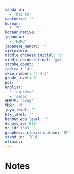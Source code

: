 ```yaml
---
mandarin:
  - 'bǎi bó'
cantonese: ''
korean:
  - '백'
korean_native: ''
japanese:
  - 'HAKU'
japanese_nanori: ''
vietnamese:
middle_chinese_initial: 'p'
middle_chinese_final: 'ɣæk'
stroke_count: ''
radical: '木'
skip_number: '1-4-5'
grade_level: 5
pos: ''
english:
  - 'cypress'
  - 'cedar'
羅馬字: 'byag'
韓文: '뱍'
joyo_level: ''
hsk_level: ''
hanmun_edu_level: ''
danayo_id: 5324
mc_id: 1593
graphemic_classification: '白'
stand_in: 'TRUE'
aliases:
---
```


# Notes
